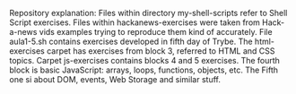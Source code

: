 Repository explanation:
Files within directory my-shell-scripts refer to Shell Script exercises.
Files within hackanews-exercises were taken from Hack-a-news vids examples trying to reproduce them kind of accurately.
File aula1-5.sh contains exercises developed in fifth day of Trybe.
The html-exercises carpet has exercises from block 3, referred to HTML and CSS topics.
Carpet js-exercises contains blocks 4 and 5 exercises. The fourth block is basic JavaScript: arrays, loops, functions, objects, etc. The Fifth one si about DOM, events, Web Storage and similar stuff.